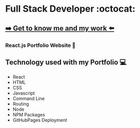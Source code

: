 # Full Stack Developer :octocat:

## [ :arrow_right: Get to know me and my work :arrow_left:](https://deefg.github.io/Portfolio/)

### React.js Portfolio Website   :floppy_disk: 

## Technology used with my Portfolio :computer:
* React
* HTML
* CSS 
* Javascript 
* Command Line
* Routing
* Node 
* NPM Packages
* GitHubPages Deployment

